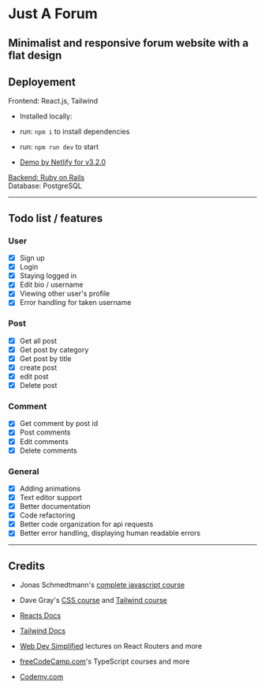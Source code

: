 # Just A Forum

## Minimalist and responsive forum website with a flat design

## Deployement

Frontend: React.js, Tailwind

- Installed locally:
- run: `npm i` to install dependencies
- run: `npm run dev` to start

- [Demo by Netlify for v3.2.0](https://justforum.netlify.app/)

[Backend: Ruby on Rails](https://github.com/luck18210/forum_project_backend)  
Database: PostgreSQL

---

## Todo list / features

### User

- [x] Sign up
- [x] Login
- [x] Staying logged in
- [x] Edit bio / username
- [x] Viewing other user's profile
- [x] Error handling for taken username

### Post

- [x] Get all post
- [x] Get post by category
- [x] Get post by title
- [x] create post
- [x] edit post
- [x] Delete post

### Comment

- [x] Get comment by post id
- [x] Post comments
- [x] Edit comments
- [x] Delete comments

### General

- [x] Adding animations
- [x] Text editor support
- [x] Better documentation
- [x] Code refactoring
- [x] Better code organization for api requests
- [x] Better error handling, displaying human readable errors

---

## Credits

- Jonas Schmedtmann's [complete javascript course](https://www.udemy.com/course/the-complete-javascript-course/)

- Dave Gray's [CSS course](https://www.youtube.com/watch?v=n4R2E7O-Ngo) and [Tailwind course](https://www.youtube.com/watch?v=lCxcTsOHrjo&t=6035s)

- [Reacts Docs](https://beta.reactjs.org/learn)

- [Tailwind Docs](https://tailwindcss.com/docs)

- [Web Dev Simplified](https://www.youtube.com/@WebDevSimplified) lectures on React Routers and more

- [freeCodeCamp.com](https://www.youtube.com/@freecodecamp)'s TypeScript courses and more

- [Codemy.com](https://www.youtube.com/@Codemycom)
